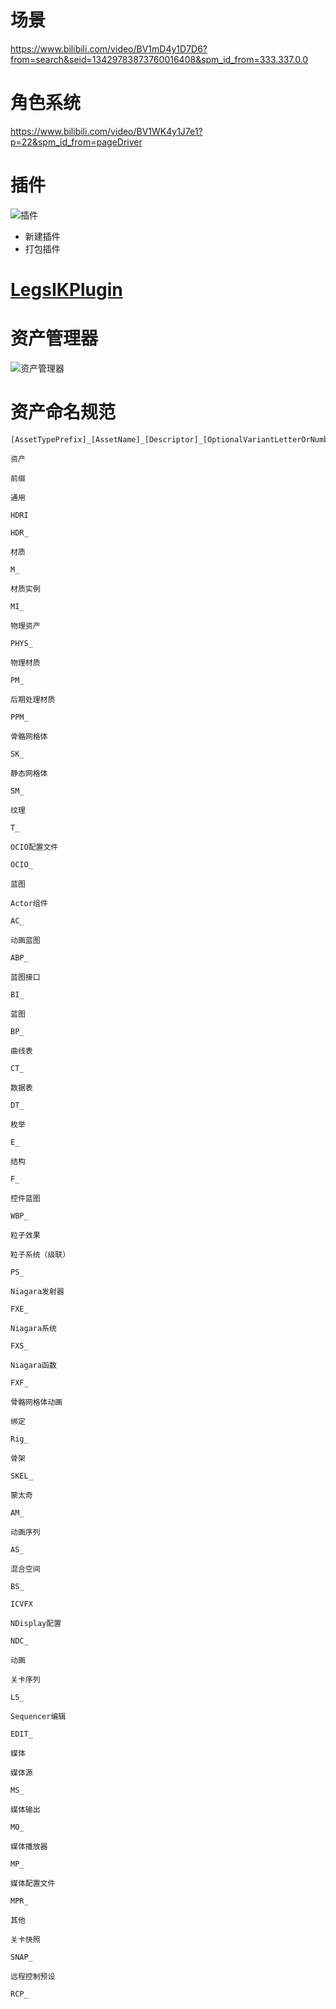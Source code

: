 # 场景
https://www.bilibili.com/video/BV1mD4y1D7D6?from=search&seid=13429783873760016408&spm_id_from=333.337.0.0

# 角色系统
https://www.bilibili.com/video/BV1WK4y1J7e1?p=22&spm_id_from=pageDriver

# 插件
![插件](https://github.com/liangjin2007/data_liangjin/blob/master/%E6%8F%92%E4%BB%B6.png?raw=true)
- 新建插件
- 打包插件

# [LegsIKPlugin](https://github.com/ANtlord/LegsIKPlugin)

# 资产管理器
![资产管理器](https://github.com/liangjin2007/data_liangjin/blob/master/assetmanager.jpg?raw=true)

# 资产命名规范
    [AssetTypePrefix]_[AssetName]_[Descriptor]_[OptionalVariantLetterOrNumber]
```
资产

前缀

通用

HDRI

HDR_

材质

M_

材质实例

MI_

物理资产

PHYS_

物理材质

PM_

后期处理材质

PPM_

骨骼网格体

SK_

静态网格体

SM_

纹理

T_

OCIO配置文件

OCIO_

蓝图

Actor组件

AC_

动画蓝图

ABP_

蓝图接口

BI_

蓝图

BP_

曲线表

CT_

数据表

DT_

枚举

E_

结构

F_

控件蓝图

WBP_

粒子效果

粒子系统（级联）

PS_

Niagara发射器

FXE_

Niagara系统

FXS_

Niagara函数

FXF_

骨骼网格体动画

绑定

Rig_

骨架

SKEL_

蒙太奇

AM_

动画序列

AS_

混合空间

BS_

ICVFX

NDisplay配置

NDC_

动画

关卡序列

LS_

Sequencer编辑

EDIT_

媒体

媒体源

MS_

媒体输出

MO_

媒体播放器

MP_

媒体配置文件

MPR_

其他

关卡快照

SNAP_

远程控制预设

RCP_
```
